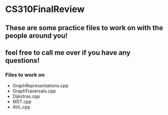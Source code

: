 # CS310FinalReview

<h2>These are some practice files to work on with the people around you!</h2>
<h2>feel free to call me over if you have any questions!</h2>

<h3><b>Files to work on</b></h3>
<ul>
    <li> GraphRepresentations.cpp
    <li> GraphTraversals.cpp
    <li> Dijkstras.cpp
    <li> MST.cpp
    <li> AVL.cpp
</ul>